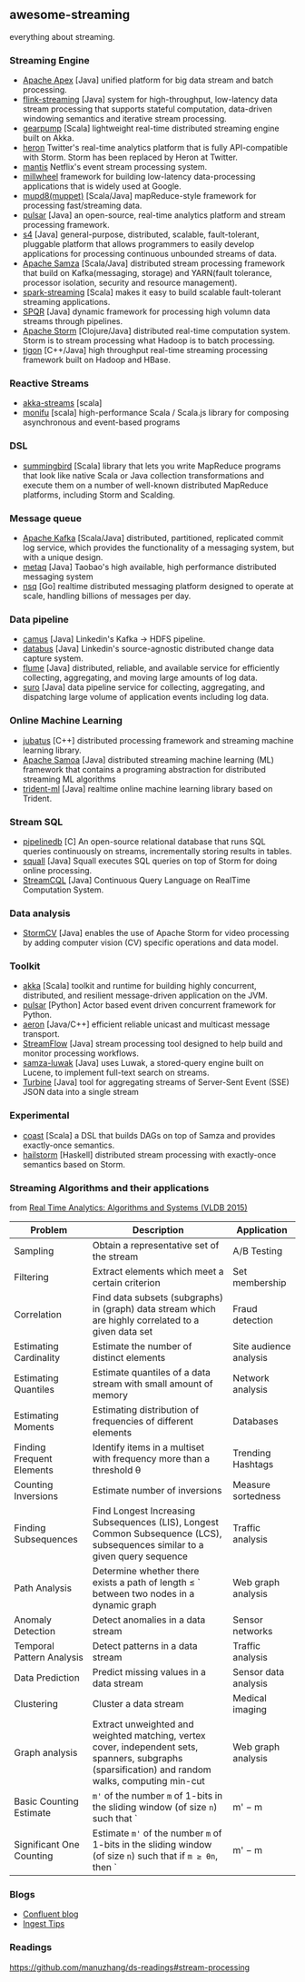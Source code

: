 ## awesome-streaming

everything about streaming.

### Streaming Engine

* [Apache Apex](https://github.com/apache/incubator-apex-core) [Java] unified platform for big data stream and batch processing.
* [flink-streaming](http://ci.apache.org/projects/flink/flink-docs-release-0.9/apis/streaming_guide.html) [Java] system for high-throughput, low-latency data stream processing that supports stateful computation, data-driven windowing semantics and iterative stream processing.
* [gearpump](https://github.com/intel-hadoop/gearpump) [Scala] lightweight real-time distributed streaming engine built on Akka.
* [heron](https://blog.twitter.com/2015/flying-faster-with-twitter-heron) Twitter's real-time analytics platform that is fully API-compatible with Storm. Storm has been replaced by Heron at Twitter.
* [mantis](http://www.slideshare.net/g9yuayon/qcon-talk-on-netflix-mantis-a-stream-processing-system) Netflix's event stream processing system.
* [millwheel](http://research.google.com/pubs/pub41378.html) framework for building low-latency data-processing applications that is widely used at Google.
* [mupd8(muppet)](https://github.com/walmartlabs/mupd8) [Scala/Java] mapReduce-style framework for processing fast/streaming data.
* [pulsar](http://gopulsar.io/) [Java] an open-source, real-time analytics platform and stream processing framework.
* [s4](http://incubator.apache.org/s4/) [Java] general-purpose, distributed, scalable, fault-tolerant, pluggable platform that allows programmers to easily develop applications for processing continuous unbounded streams of data.
* [Apache Samza](http://samza.apache.org/) [Scala/Java] distributed stream processing framework that build on Kafka(messaging, storage) and YARN(fault tolerance, processor isolation, security and resource management).
* [spark-streaming](https://spark.apache.org/streaming/) [Scala] makes it easy to build scalable fault-tolerant streaming applications.
* [SPQR](https://github.com/ottogroup/SPQR) [Java] dynamic framework for processing high volumn data streams through pipelines.
* [Apache Storm](https://storm.apache.org/) [Clojure/Java] distributed real-time computation system. Storm is to stream processing what Hadoop is to batch processing. 
* [tigon](https://github.com/caskdata/tigon) [C++/Java] high throughput real-time streaming processing framework built on Hadoop and HBase.

### Reactive Streams
* [akka-streams](http://doc.akka.io/docs/akka-stream-and-http-experimental/1.0/scala/stream-cookbook.html) [scala]
* [monifu](https://github.com/monifu/monifu) [scala] high-performance Scala / Scala.js library for composing asynchronous and event-based programs 

### DSL
* [summingbird](https://github.com/twitter/summingbird) [Scala] library that lets you write MapReduce programs that look like native Scala or Java collection transformations and execute them on a number of well-known distributed MapReduce platforms, including Storm and Scalding.

### Message queue

* [Apache Kafka](https://github.com/apache/kafka) [Scala/Java] distributed, partitioned, replicated commit log service, which provides the functionality of a messaging system, but with a unique design.
* [metaq](https://github.com/killme2008/Metamorphosis) [Java] Taobao's high available, high performance distributed messaging system
* [nsq](https://github.com/bitly/nsq) [Go] realtime distributed messaging platform designed to operate at scale, handling billions of messages per day.

### Data pipeline

* [camus](https://github.com/linkedin/camus) [Java] Linkedin's Kafka -> HDFS pipeline.
* [databus](https://github.com/linkedin/databus) [Java] Linkedin's source-agnostic distributed change data capture system.
* [flume](https://github.com/apache/flume) [Java] distributed, reliable, and available service for efficiently collecting, aggregating, and moving large amounts of log data.
* [suro](https://github.com/Netflix/suro) [Java] data pipeline service for collecting, aggregating, and dispatching large volume of application events including log data.

### Online Machine Learning 

* [jubatus](http://jubat.us/en/) [C++] distributed processing framework and streaming machine learning library.
* [Apache Samoa](https://github.com/yahoo/samoa) [Java] distributed streaming machine learning (ML) framework that contains a programing abstraction for distributed streaming ML algorithms
* [trident-ml](https://github.com/pmerienne/trident-ml) [Java] realtime online machine learning library based on Trident.

### Stream SQL

* [pipelinedb](https://github.com/pipelinedb/pipelinedb) [C] An open-source relational database that runs SQL queries continuously on streams, incrementally storing results in tables.
* [squall](https://github.com/epfldata/squall) [Java] Squall executes SQL queries on top of Storm for doing online processing.
* [StreamCQL](https://github.com/HuaweiBigData/StreamCQL) [Java] Continuous Query Language on RealTime Computation System.

### Data analysis

* [StormCV](https://github.com/sensorstorm/StormCV) [Java] enables the use of Apache Storm for video processing by adding computer vision (CV) specific operations and data model.

### Toolkit

* [akka](http://akka.io/) [Scala] toolkit and runtime for building highly concurrent, distributed, and resilient message-driven application on the JVM.
* [pulsar](http://quantmind.github.io/pulsar/index.html#) [Python] Actor based event driven concurrent framework for Python.
* [aeron](https://github.com/real-logic/Aeron) [Java/C++] efficient reliable unicast and multicast message transport.
* [StreamFlow](https://github.com/lmco/streamflow) [Java] stream processing tool designed to help build and monitor processing workflows.
* [samza-luwak](https://github.com/romseygeek/samza-luwak) [Java] uses Luwak, a stored-query engine built on Lucene, to implement full-text search on streams.
* [Turbine](https://github.com/Netflix/Turbine) [Java] tool for aggregating streams of Server-Sent Event (SSE) JSON data into a single stream

### Experimental
* [coast](https://github.com/bkirwi/coast) [Scala] a DSL that builds DAGs on top of Samza and provides exactly-once semantics.
* [hailstorm](https://github.com/hailstorm-hs/hailstorm) [Haskell] distributed stream processing with exactly-once semantics based on Storm.

### Streaming Algorithms and their applications 

from [Real Time Analytics: Algorithms and Systems (VLDB 2015)](http://www.vldb.org/pvldb/vol8/p2040-Kejariwal.pdf)

Problem | Description | Application
------- | ----------- | -----------
Sampling | Obtain a representative set of the stream | A/B Testing
Filtering | Extract elements which meet a certain criterion | Set membership
Correlation | Find data subsets (subgraphs) in (graph) data stream which are highly correlated to a given data set | Fraud detection  
Estimating Cardinality | Estimate the number of distinct elements | Site audience analysis
Estimating Quantiles | Estimate quantiles of a data stream with small amount of memory | Network analysis
Estimating Moments | Estimating distribution of frequencies of different elements | Databases
Finding Frequent Elements | Identify items in a multiset with frequency more than a threshold θ | Trending Hashtags
Counting Inversions | Estimate number of inversions | Measure sortedness
Finding Subsequences | Find Longest Increasing Subsequences (LIS), Longest Common Subsequence (LCS), subsequences similar to a given query sequence | Traffic analysis
Path Analysis | Determine whether there exists a path of length ≤ ` between two nodes in a dynamic graph | Web graph analysis
Anomaly Detection | Detect anomalies in a data stream | Sensor networks
Temporal Pattern Analysis | Detect patterns in a data stream | Traffic analysis
Data Prediction | Predict missing values in a data stream | Sensor data analysis
Clustering | Cluster a data stream | Medical imaging
Graph analysis | Extract unweighted and weighted matching, vertex cover, independent sets, spanners, subgraphs (sparsification) and random walks, computing min-cut | Web graph analysis
Basic Counting Estimate | `m'` of the number `m` of 1-bits in the sliding window (of size `n`) such that `|m'  − m| ≤ em` | Popularity Analysis
Significant One Counting | Estimate `m'` of the number `m` of 1-bits in the sliding window (of size `n`) such that if `m ≥ θn`, then `|m' − m| ≤ em` | Traffic accounting

### Blogs

* [Confluent blog](http://blog.confluent.io/)
* [Ingest Tips](http://ingest.tips/)

### Readings

https://github.com/manuzhang/ds-readings#stream-processing

